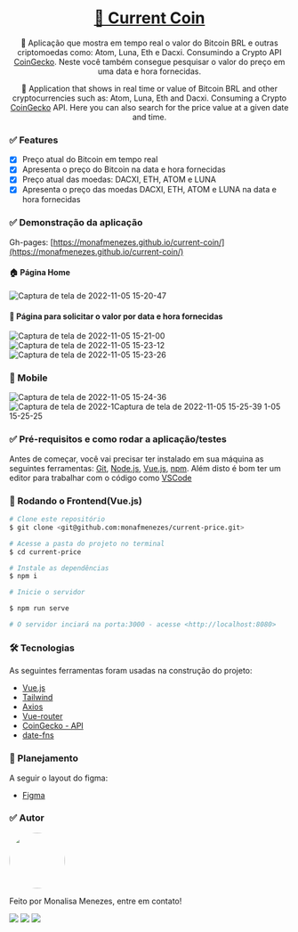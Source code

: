<h1 align="center">
    <a href="https://monafmenezes.github.io/current-coin/">🔗 Current Coin</a>
</h1>
<p align="center">🚀 Aplicação que mostra em tempo real o valor do Bitcoin BRL e outras criptomoedas como: Atom, Luna, Eth e Dacxi. Consumindo a Crypto API <a href="https://www.coingecko.com/en/api/documentation">CoinGecko</a>. Neste você também consegue pesquisar o valor do preço em uma data e hora fornecidas.</p>
<p align="center">🚀 Application that shows in real time or value of Bitcoin BRL and other cryptocurrencies such as: Atom, Luna, Eth and Dacxi. Consuming a Crypto <a href="https://www.coingecko.com/en/api/documentation">CoinGecko</a> API. Here you can also search for the price value at a given date and time.</p>

### ✅ Features

- [x] Preço atual do Bitcoin em tempo real
- [x] Apresenta o preço do Bitcoin na data e hora fornecidas
- [x] Preço atual das moedas: DACXI, ETH, ATOM e LUNA
- [x] Apresenta o preço das moedas DACXI, ETH, ATOM e LUNA na data e hora fornecidas

### ✅ Demonstração da aplicação

Gh-pages: [https://monafmenezes.github.io/current-coin/](https://monafmenezes.github.io/current-coin/)

#### 🏠 Página Home

![Captura de tela de 2022-11-05 15-20-47](https://user-images.githubusercontent.com/85262397/200135382-0fd81992-6601-45fb-9d6a-c34a3b6a0804.png)


#### 📅 Página para solicitar o valor por data e hora fornecidas 

![Captura de tela de 2022-11-05 15-21-00](https://user-images.githubusercontent.com/85262397/200135394-999748c3-7116-4712-aedd-5f000b6a61b2.png)
![Captura de tela de 2022-11-05 15-23-12](https://user-images.githubusercontent.com/85262397/200135400-4edcba04-3d28-4bc6-a0f7-92a322fa7833.png)
![Captura de tela de 2022-11-05 15-23-26](https://user-images.githubusercontent.com/85262397/200135402-fd8dd4de-2b0a-4e6b-8b14-ebb0338588ac.png)


### 📱 Mobile 
![Captura de tela de 2022-11-05 15-24-36](https://user-images.githubusercontent.com/85262397/200135421-9efd4e39-bc96-4c1c-a509-3725bf04be6b.png)
![Captura de tela de 2022-1![Captura de tela de 2022-11-05 15-25-39](https://user-images.githubusercontent.com/85262397/200135428-1f27c485-1aa1-483c-8735-0c6950f58196.png)
1-05 15-25-25](https://user-images.githubusercontent.com/85262397/200135425-62181f71-4373-429b-be16-ae72493c17b0.png)

### ✅ Pré-requisitos e como rodar a aplicação/testes

Antes de começar, você vai precisar ter instalado em sua máquina as seguintes ferramentas:
[Git](https://git-scm.com), [Node.js](https://nodejs.org/en/), [Vue.js](https://vuejs.org/guide/introduction.html), [npm](https://www.npmjs.com/). 
Além disto é bom ter um editor para trabalhar com o código como [VSCode](https://code.visualstudio.com/)


### 🎲 Rodando o Frontend(Vue.js)

```bash
# Clone este repositório
$ git clone <git@github.com:monafmenezes/current-price.git>

# Acesse a pasta do projeto no terminal
$ cd current-price

# Instale as dependências
$ npm i

# Inicie o servidor

$ npm run serve

# O servidor inciará na porta:3000 - acesse <http://localhost:8080>
```

### 🛠 Tecnologias

As seguintes ferramentas foram usadas na construção do projeto:

- [Vue.js](https://vuejs.org/guide/introduction.html)
- [Tailwind](https://tailwindcss.com/docs/preflight)
- [Axios](https://axios-http.com/ptbr/docs/intro)
- [Vue-router](https://router.vuejs.org/installation.html)
- [CoinGecko - API](https://www.coingecko.com/en/api/documentation)
- [date-fns](https://date-fns.org/)

### 📔 Planejamento

A seguir o layout do figma: 

- [Figma](https://www.figma.com/file/EtAu4XzEnbWEwIYWJRHcCQ/current-coin?node-id=1%3A2)

### ✅ Autor
<img style="border-radius: 50%;" src="https://github.com/monafmenezes.png" width="100px;" alt=""/>

Feito por Monalisa Menezes, entre em contato!
<div>
<a href = "mailto:psimonafmenezes@gmail.com"><img src="https://img.shields.io/badge/-Gmail-%23333?style=for-the-badge&logo=gmail&logoColor=white" target="_blank"></a>
    <a href="https://www.linkedin.com/in/monalisafmenezes" target="_blank"><img src="https://img.shields.io/badge/-LinkedIn-%230077B5?style=for-the-badge&logo=linkedin&logoColor=white" target="_blank"></a> 
    <a href="https://twitter.com/monafmenezes" target="_blank"><img src="https://img.shields.io/badge/Twitter-1DA1F2?style=for-the-badge&logo=twitter&logoColor=white" target="_blank"></a> 
 </div>

